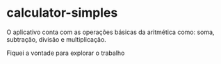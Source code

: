 # calculator-simples

O aplicativo conta com as operações básicas da aritmética como: 
soma, subtração, divisão e multiplicação. 

Fiquei a vontade para explorar o trabalho
